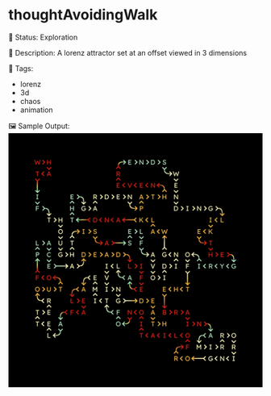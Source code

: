 # thoughtAvoidingWalk

🧪 Status: Exploration

📎 Description: A lorenz attractor set at an offset viewed in 3 dimensions

🎨 Tags: 
- lorenz
- 3d
- chaos
- animation

🖼️ Sample Output:  
<img src="mySketch1680912620472.webp" alt="thoughtAvoidingWalk Sample Output" width="800" />
